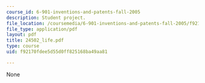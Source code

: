 ```yaml
---
course_id: 6-901-inventions-and-patents-fall-2005
description: Student project.
file_location: /coursemedia/6-901-inventions-and-patents-fall-2005/f92170fdee5d55d0ff825168ba49aa81_24502_life.pdf
file_type: application/pdf
layout: pdf
title: 24502_life.pdf
type: course
uid: f92170fdee5d55d0ff825168ba49aa81

---
```

None